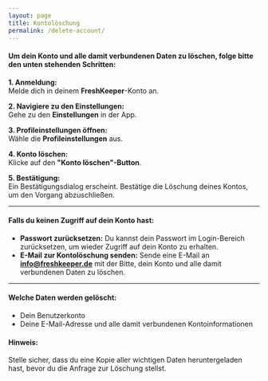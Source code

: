 ```yaml
---
layout: page
title: Kontolöschung
permalink: /delete-account/
---
```


#### Um dein Konto und alle damit verbundenen Daten zu löschen, folge bitte den unten stehenden Schritten:

**1. Anmeldung:**  
Melde dich in deinem **FreshKeeper**-Konto an.

**2. Navigiere zu den Einstellungen:**  
Gehe zu den **Einstellungen** in der App.

**3. Profileinstellungen öffnen:**  
Wähle die **Profileinstellungen** aus.

**4. Konto löschen:**  
Klicke auf den **"Konto löschen"-Button**.

**5. Bestätigung:**  
Ein Bestätigungsdialog erscheint. Bestätige die Löschung deines Kontos, um den Vorgang abzuschließen.

---

#### Falls du keinen Zugriff auf dein Konto hast: 
- **Passwort zurücksetzen:** Du kannst dein Passwort im Login-Bereich zurücksetzen, um wieder Zugriff auf dein Konto zu erhalten.  
- **E-Mail zur Kontolöschung senden:** Sende eine E-Mail an **info@freshkeeper.de** mit der Bitte, dein Konto und alle damit verbundenen Daten zu löschen.

---

#### Welche Daten werden gelöscht: 
- Dein Benutzerkonto  
- Deine E-Mail-Adresse und alle damit verbundenen Kontoinformationen  

#### Hinweis:
Stelle sicher, dass du eine Kopie aller wichtigen Daten heruntergeladen hast, bevor du die Anfrage zur Löschung stellst.
